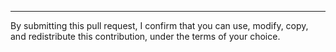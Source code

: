 


<!-- Describe your PR here. -->



<!--

  The following applies to third-party contributors.
  Sentry employees and contractors can delete or ignore.

-->

----

By submitting this pull request, I confirm that you can use, modify, copy, and redistribute this contribution, under the terms of your choice.
